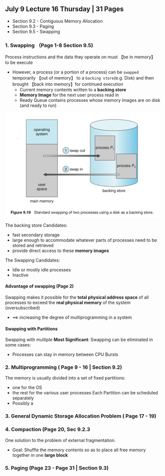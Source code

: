 ## July 9 Lecture 16 Thursday | 31 Pages
- Section 9.2 - Contiguous Memory Allocation
- Section 9.3 - Paging
- Section 9.5 - Swapping


### 1. Swapping （Page 1-8 Section 9.5)
Process instructions and the data they operate on must 【be in memory】 to be execute 
- However, a process (or a portion of a process) can be `swapped` temporarily 【out of memory】 to a `backing store`(e.g. Disk) and then brought 【back into memory】for continued execution
  - Current memory contents written to a **backing store**
  - **Memory Image** for the next user process read in
  - Ready Queue contains processes whose memory images are on disk (and ready to run)

![Swapping](imgs/swapping.jpeg)

The backing store Candidates:
- fast secondary storage
- large enough to accommodate whatever parts of processes need to be stored and retrieved
- provide direct access to these **memory images**

The Swapping Candidates:
- Idle or mostly idle processes
- Inactive

#### Advantage of swapping (Page 2)
Swapping makes it possible for the **total physical address space** of all processes to exceed the **real physical memory** of the system (oversubscribed)
- ==> increasing the degree of multiprogramming in a system
#### Swapping with Partitions
Swapping with multiple
**Most Significant**: Swapping can be eliminated in some cases:
- Processes can stay in memory between CPU Bursts
### 2. Multiprogramming ( Page 9 - 16 | Section 9.2)
The memory is usually divided into a set of fixed partitions:
- one for the OS
- the rest for the various user processes
Each Partition can be scheduled separately
- Possibly a 
### 3. General Dynamic Storage Allocation Problem ( Page 17 - 19)
### 4. Compaction (Page 20, Sec 9.2.3
One solution to the problem of external fragmentation.
- Goal: Shuffle the memory contents so as to place all free memory together in one **large block**

### 5. Paging (Page 23 - Page 31 | Section 9.3)
